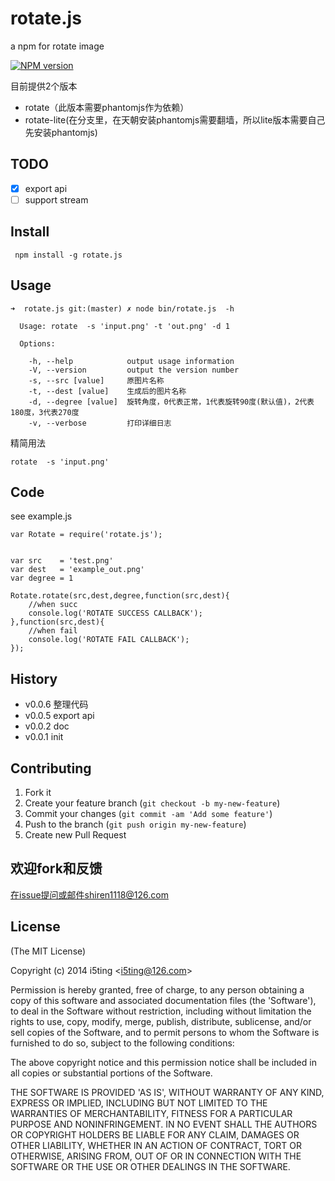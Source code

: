 # rotate.js

a npm for rotate image

[![NPM version](https://badge.fury.io/js/rotate.js.svg)](http://badge.fury.io/js/rotate.js)

目前提供2个版本
 
- rotate（此版本需要phantomjs作为依赖）
- rotate-lite(在分支里，在天朝安装phantomjs需要翻墙，所以lite版本需要自己先安装phantomjs)

## TODO

- [x] export api
- [ ] support stream

## Install
	
	 npm install -g rotate.js
 

## Usage 

```
➜  rotate.js git:(master) ✗ node bin/rotate.js  -h                            

  Usage: rotate  -s 'input.png' -t 'out.png' -d 1

  Options:

    -h, --help            output usage information
    -V, --version         output the version number
    -s, --src [value]     原图片名称
    -t, --dest [value]    生成后的图片名称
    -d, --degree [value]  旋转角度，0代表正常，1代表旋转90度(默认值)，2代表180度，3代表270度
    -v, --verbose         打印详细日志

```

精简用法

	rotate  -s 'input.png'
	
## Code 

see example.js

```
var Rotate = require('rotate.js');


var src    = 'test.png'
var dest   = 'example_out.png'
var degree = 1

Rotate.rotate(src,dest,degree,function(src,dest){
	//when succ
	console.log('ROTATE SUCCESS CALLBACK');	
},function(src,dest){
	//when fail
	console.log('ROTATE FAIL CALLBACK');	
});
```


## History

- v0.0.6 整理代码
- v0.0.5 export api
- v0.0.2 doc
- v0.0.1 init

## Contributing

1. Fork it
2. Create your feature branch (`git checkout -b my-new-feature`)
3. Commit your changes (`git commit -am 'Add some feature'`)
4. Push to the branch (`git push origin my-new-feature`)
5. Create new Pull Request

## 欢迎fork和反馈

在issue提问或邮件shiren1118@126.com

## License 

(The MIT License)

Copyright (c) 2014 i5ting &lt;i5ting@126.com&gt;

Permission is hereby granted, free of charge, to any person obtaining
a copy of this software and associated documentation files (the
'Software'), to deal in the Software without restriction, including
without limitation the rights to use, copy, modify, merge, publish,
distribute, sublicense, and/or sell copies of the Software, and to
permit persons to whom the Software is furnished to do so, subject to
the following conditions:

The above copyright notice and this permission notice shall be
included in all copies or substantial portions of the Software.

THE SOFTWARE IS PROVIDED 'AS IS', WITHOUT WARRANTY OF ANY KIND,
EXPRESS OR IMPLIED, INCLUDING BUT NOT LIMITED TO THE WARRANTIES OF
MERCHANTABILITY, FITNESS FOR A PARTICULAR PURPOSE AND NONINFRINGEMENT.
IN NO EVENT SHALL THE AUTHORS OR COPYRIGHT HOLDERS BE LIABLE FOR ANY
CLAIM, DAMAGES OR OTHER LIABILITY, WHETHER IN AN ACTION OF CONTRACT,
TORT OR OTHERWISE, ARISING FROM, OUT OF OR IN CONNECTION WITH THE
SOFTWARE OR THE USE OR OTHER DEALINGS IN THE SOFTWARE.